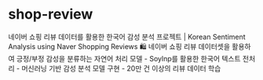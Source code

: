 # shop-review
네이버 쇼핑 리뷰 데이터를 활용한 한국어 감성 분석 프로젝트 | Korean Sentiment Analysis using Naver Shopping Reviews  🛍️ 네이버 쇼핑 리뷰 데이터셋을 활용하여 긍정/부정 감성을 분류하는 자연어 처리 모델 - Soylnp를 활용한 한국어 텍스트 전처리 - 머신러닝 기반 감성 분석 모델 구현 - 20만 건 이상의 리뷰 데이터 학습
